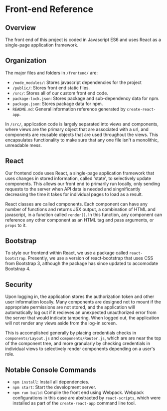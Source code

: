 # Front-end Reference

## Overview

The front end of this project is coded in Javascript ES6 and uses React as a single-page application framework.

## Organization

The major files and folders in `/frontend/` are:

* `/node_modules/`: Stores javascript dependencies for the project
* `/public/`: Stores front end static files.
* `/src/`: Stores all of our custom front end code.
* `package-lock.json`: Stores package and sub-dependency data for npm.
* `package.json`: Stores package data for npm.
* `README.md`: General information reference generated by `create-react-app`.

In `/src/`, application code is largely separated into views and components, where views are the primary object that are associated with a url, and components are reusable objects that are used throughout the views. This encapsulates functionality to make sure that any one file isn't a monolithic, unreadable mess.

## React

Our frontend code uses React, a single-page application framework that uses changes in stored information, called 'state', to selectively update components. This allows our front end to primarily run locally, only sending requests to the server when API data is needed and singnificantly decreasing the time it takes for individual pages to load as a result.

React classes are called components. Each component can have any number of functions and returns JSX output, a combination of HTML and javascript, in a function called `render()`. In this function, any component can reference any other component as an HTML tag and pass arguments, or `props` to it.

## Bootstrap

To style our frontend within React, we use a package called `react-bootstrap`. Presently, we use a version of react-bootstrap that uses CSS from Bootstrap 3, although the package has since updated to accomodate Bootstrap 4.

## Security

Upon logging in, the application stores the authorization token and other user information locally. Many components are designed not to mount if the appropriate permissions are not stored, and the application will automatically log out if it recieves an unexpected unauthorized error from the server that would indicate tampering. When logged out, the application will not render any views aside from the log-in screen.

This is accomplished generally by placing credentials checks in `components/Layout.js` and `components/Router.js`, which are are near the top of the component tree, and more granularly by checking credentials in individual views to selectively render components depending on a user's role.

## Notable Console Commands

* `npm install`: Install all dependencies.
* `npm start`: Start the development server.
* `npm run build`: Compile the front end using Webpack. Webpack configurations in this case are abstracted by `react-scripts`, which were installed as part of the `create-react-app` command line tool.